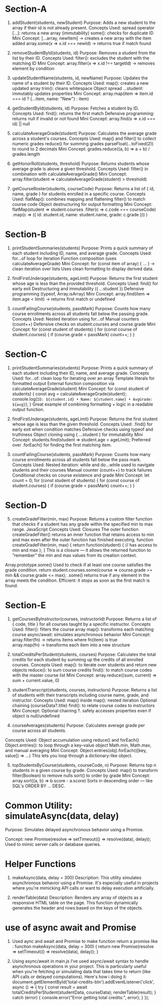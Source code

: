 
# Section-A
1. addStudent(students, newStudent)
Purpose:
Adds a new student to the array if their id is not already present.
Concepts Used:
spread operator [...]: returns a new array (immutability)
some(): checks for duplicate ID
Mini Concept:
[...array, newItem] → creates a new array with the item added
array.some(x => x.id === newId) → returns true if match found

2. removeStudentById(students, id)
Purpose:
Removes a student from the list by their ID.
Concepts Used:
filter(): excludes the student with the matching ID
Mini Concept:
array.filter(x => x.id !== targetId) → removes element by condition

3. updateStudentName(students, id, newName)
Purpose:
Updates the name of a student by their ID.
Concepts Used:
map(): creates a new updated array
trim(): cleans whitespace
Object spread ...student: immutably updates properties
Mini Concept:
array.map(item => item.id === id ? {...item, name: "New"} : item)

4. getStudentById(students, id)
Purpose:
Fetches a student by ID.
Concepts Used:
find(): returns the first match
Defensive programming: returns null if invalid or not found
Mini Concept:
array.find(x => x.id === id) || null

5. calculateAverageGrade(student)
Purpose:
Calculates the average grade across a student's courses.
Concepts Used:
map() and filter() to collect numeric grades
reduce() for summing grades
parseFloat(...toFixed(2)) to round to 2 decimals
Mini Concept:
grades.reduce((a, b) => a + b) / grades.length

6. getHonorRoll(students, threshold)
Purpose:
Returns students whose average grade is above a given threshold.
Concepts Used:
filter() in combination with calculateAverageGrade()
Mini Concept:
array.filter(student => calculateAverageGrade(student) > threshold)

7. getCourseRoster(students, courseCode)
Purpose:
Returns a list of { id, name, grade } for students enrolled in a specific course.
Concepts Used:
flatMap(): combines mapping and flattening
filter() to match course code
Object destructuring for output formatting
Mini Concept:
flatMap(student => student.courses
  .filter(c => c.code === courseCode)
  .map(c => ({ id: student.id, name: student.name, grade: c.grade }))
)







#   Section-B
1. printStudentSummaries(students)
Purpose:
Prints a quick summary of each student including ID, name, and average grade.
Concepts Used:
for...of loop for iteration
Function composition (uses calculateAverageGrade)
Mini Concept:
for (const item of array) { ... } → clean iteration over lists
Uses clean formatting to display derived data.

2. findFirstUnderage(students, ageLimit)
Purpose:
Returns the first student whose age is less than the provided threshold.
Concepts Used:
find() for early exit
Destructuring and immutability ({ ...student })
Defensive programming (typeof, Array.isArray)
Mini Concept:
array.find(item => item.age < limit) → returns first match or undefined

3. countFailingCourse(students, passMark)
Purpose:
Counts how many course enrollments across all students fall below the passing grade.
Concepts Used:
Nested iteration using for...of
Manual counters (count++)
Defensive checks on student.courses and course.grade
Mini Concept:
for (const student of students) {
  for (const course of student.courses) {
    if (course.grade < passMark) count++;
  }
}







# Section-C
1. printStudentSummaries(students)
Purpose:
Prints a quick summary of each student including their ID, name, and average grade.
Concepts Used:
for...of: clean loop for iterating over an array
Template literals for formatted output
External function composition via calculateAverageGrade(student)
Mini Concept:
for (const student of students) {
  const avg = calculateAverageGrade(student);
  console.log(`ID: ${student.id} • Name: ${student.name} • AvgGrade: ${avg}`);
}
Great example of combining formatting + logic in a readable output function.

2. findFirstUnderage(students, ageLimit)
Purpose:
Returns the first student whose age is less than the given threshold.
Concepts Used:
.find() for early exit when condition matches
Defensive checks using typeof and truthiness
Object cloning using { ...student } for immutability
Mini Concept:
students.find(student => student.age < ageLimit);
Preferred over .forEach() for finding the first matching item.

3. countFailingCourse(students, passMark)
Purpose:
Counts how many course enrollments across all students fall below the pass mark.
Concepts Used:
Nested iteration: while and do...while used to navigate students and their courses
Manual counter (count++) to track failures
Conditional checks on course existence and grade
Mini Concept:
let count = 0;
for (const student of students) {
  for (const course of student.courses) {
    if (course.grade < passMark) count++;
  }
}








# Section-D
5. createGradeFilter(min, max)
Purpose:
Returns a custom filter function that checks if a student has any grade within the specified min to max range.
JavaScript Concepts Used:
Closures
The outer function createGradeFilter() returns an inner function that retains access to min and max even after the outer function has finished executing.
function createGradeFilter(min, max) {
  return function(student) {
    // has access to min and max
  };
}
This is a closure — it allows the returned function to “remember” the min and max values from its creation context.

Array.prototype.some()
Used to check if at least one course satisfies the grade condition.
return student.courses.some(course => course.grade >= min && course.grade <= max);
.some() returns true if any element in the array meets the condition.
Efficient: it stops as soon as the first match is found.





# Section-E
1. getCoursesByInstructor(courses, instructorId)
Purpose:
Returns a list of { code, title } for all courses taught by a specific instructor.
Concepts Used:
filter(): filters the course array
map(): transforms each matching course
async/await: simulates asynchronous behavior
Mini Concept:
array.filter(fn) → returns items where fn(item) is true  
array.map(fn) → transforms each item into a new structure

2. totalCreditsPerStudent(students, courses)
Purpose:
Calculates the total credits for each student by summing up the credits of all enrolled courses.
Concepts Used:
map(): to iterate over students and return new objects
reduce(): to sum course credits
find(): to match course codes with the master course list
Mini Concept:
array.reduce((sum, current) => sum + current.value, 0)

3. studentTranscript(students, courses, instructors)
Purpose:
Returns a list of students with their transcripts including course name, grade, and instructor.
Concepts Used:
map() inside map(): nested iteration
Optional chaining (courseData?.title)
find(): to relate course codes to instructors
Mini Concept:
Optional chaining ?. safely accesses properties even if object is null/undefined

4. courseAverages(students)
Purpose:
Calculates average grade per course across all students.

Concepts Used:
Object accumulation using reduce() and forEach()
Object.entries(): to loop through a key–value object
Math.min, Math.max, and manual averaging
Mini Concept:
Object.entries(obj).forEach(([key, value]) => ...)
This lets you loop through a dictionary-like object.

5. topStudentsByCourse(students, courseCode, n)
Purpose:
Returns top n students in a given course by grade.
Concepts Used:
map() to transform
filter(Boolean) to remove nulls
sort() to order by grade
Mini Concept:
array.sort((a, b) => b.score - a.score)
Sorts in descending order — like SQL's ORDER BY ... DESC.

# Common Utility: simulateAsync(data, delay)
Purpose:
Simulates delayed asynchronous behavior using a Promise.

Concept:
new Promise(resolve => setTimeout(() => resolve(data), delay));
Used to mimic server calls or database queries.



# Helper Functions
1. makeAsync(data, delay = 300)
Description:
This utility simulates asynchronous behavior using a Promise. It's especially useful in projects where you're mimicking API calls or want to delay execution artificially.

2. renderTable(data)
Description:
Renders any array of objects as a responsive HTML table on the page. This function dynamically generates the header and rows based on the keys of the objects.

# use of async await and Promise 
1. Used aync and await and Promise to make function return a promise like :
function makeAsync(data, delay = 300) {
  return new Promise(resolve => setTimeout(() => resolve(data), delay));
}


2. Using async/await in main.js
I’ve used async/await syntax to handle asynchronous operations in your project. This is particularly useful when you're fetching or simulating data that takes time to return (like API calls or delayed computations). Here's how i doing it:
document.getElementById('total-credits-btn').addEventListener('click', async () => {
  try {
    const result = await totalCreditsPerStudent(studentData, courseData);
    renderTable(result);
  } catch (error) {
    console.error("Error getting total credits:", error);
  }
});

